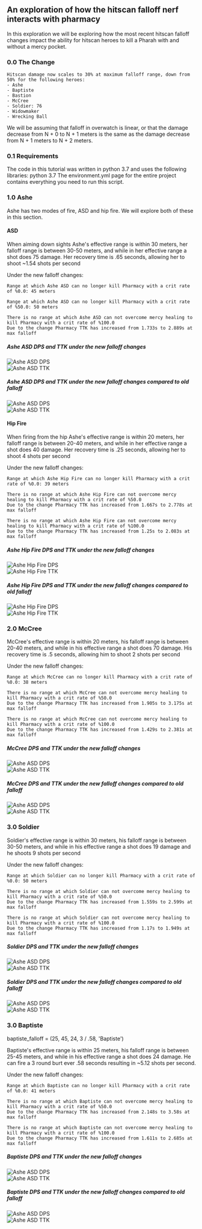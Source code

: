 ## An exploration of how the hitscan falloff nerf interacts with pharmacy
In this exploration we will be exploring how the most recent hitscan falloff changes
impact the ability for hitscan heroes to kill a Pharah with and without a mercy pocket.

### 0.0 The Change

```
Hitscan damage now scales to 30% at maximum falloff range, down from 50% for the following heroes:
- Ashe
- Baptiste
- Bastion
- McCree
- Soldier: 76
- Widowmaker
- Wrecking Ball
```
We will be assuming that falloff in overwatch is linear, or that the damage decrease from N + 0 to N + 1 meters is the 
same as the damage decrease from N + 1 meters to N + 2 meters.


### 0.1 Requirements
The code in this tutorial was written in python 3.7 and uses the following libraries:
python 3.7
The environment.yml page for the entire project contains everything you need to run this script.


### 1.0 Ashe
Ashe has two modes of fire, ASD and hip fire. We will explore both of these in this section.
#### ASD
When aiming down sights Ashe's effective range is within 30 meters, her falloff range is between 30-50 meters, and while in her
effective range a shot does 75 damage. Her recovery time is .65 seconds, allowing her to shoot ~1.54 shots per second 

Under the new falloff changes:
```
Range at which Ashe ASD can no longer kill Pharmacy with a crit rate of %0.0: 45 meters

Range at which Ashe ASD can no longer kill Pharmacy with a crit rate of %50.0: 50 meters

There is no range at which Ashe ASD can not overcome mercy healing to kill Pharmacy with a crit rate of %100.0
Due to the change Pharmacy TTK has increased from 1.733s to 2.889s at max falloff
```
##### Ashe ASD DPS and TTK under the new falloff changes  
![Ashe ASD DPS](./results/Ashe_ASD.png)  
![Ashe ASD TTK](./results/Ashe_ASD_ttk.png)  

##### Ashe ASD DPS and TTK under the new falloff changes compared to old falloff  
![Ashe ASD DPS](./results/Ashe_ASD_compare.png)  
![Ashe ASD TTK](./results/Ashe_ASD_compare_ttk.png)

#### Hip Fire
When firing from the hip Ashe's effective range is within 20 meters, her falloff range is between 20-40 meters, and while in her
effective range a shot does 40 damage. Her recovery time is .25 seconds, allowing her to shoot 4 shots per second 

Under the new falloff changes:
```
Range at which Ashe Hip Fire can no longer kill Pharmacy with a crit rate of %0.0: 39 meters

There is no range at which Ashe Hip Fire can not overcome mercy healing to kill Pharmacy with a crit rate of %50.0
Due to the change Pharmacy TTK has increased from 1.667s to 2.778s at max falloff

There is no range at which Ashe Hip Fire can not overcome mercy healing to kill Pharmacy with a crit rate of %100.0
Due to the change Pharmacy TTK has increased from 1.25s to 2.083s at max falloff
```
##### Ashe Hip Fire DPS and TTK under the new falloff changes  
![Ashe Hip Fire DPS](./results/Ashe_Hip_Fire.png)  
![Ashe Hip Fire TTK](./results/Ashe_Hip_Fire_ttk.png)  

##### Ashe Hip Fire DPS and TTK under the new falloff changes compared to old falloff  
![Ashe Hip Fire DPS](./results/Ashe_Hip_Fire_compare.png)  
![Ashe Hip Fire TTK](./results/Ashe_Hip_Fire_compare_ttk.png)  

### 2.0 McCree
McCree's effective range is within 20 meters, his falloff range is between 20-40 meters, and while in his
effective range a shot does 70 damage. His recovery time is .5 seconds, allowing him to shoot 2 shots per second 

Under the new falloff changes:
```
Range at which McCree can no longer kill Pharmacy with a crit rate of %0.0: 38 meters

There is no range at which McCree can not overcome mercy healing to kill Pharmacy with a crit rate of %50.0
Due to the change Pharmacy TTK has increased from 1.905s to 3.175s at max falloff

There is no range at which McCree can not overcome mercy healing to kill Pharmacy with a crit rate of %100.0
Due to the change Pharmacy TTK has increased from 1.429s to 2.381s at max falloff
```
##### McCree DPS and TTK under the new falloff changes  
![Ashe ASD DPS](./results/McCree.png)  
![Ashe ASD TTK](./results/McCree_ttk.png)  

##### McCree DPS and TTK under the new falloff changes compared to old falloff  
![Ashe ASD DPS](./results/McCree_compare.png)  
![Ashe ASD TTK](./results/McCree_compare_ttk.png)

### 3.0 Soldier
Soldier's effective range is within 30 meters, his falloff range is between 30-50 meters, and while in his
effective range a shot does 19 damage and he shoots 9 shots per second

Under the new falloff changes:
```
Range at which Soldier can no longer kill Pharmacy with a crit rate of %0.0: 50 meters

There is no range at which Soldier can not overcome mercy healing to kill Pharmacy with a crit rate of %50.0
Due to the change Pharmacy TTK has increased from 1.559s to 2.599s at max falloff

There is no range at which Soldier can not overcome mercy healing to kill Pharmacy with a crit rate of %100.0
Due to the change Pharmacy TTK has increased from 1.17s to 1.949s at max falloff
```
##### Soldier DPS and TTK under the new falloff changes  
![Ashe ASD DPS](./results/Soldier.png)  
![Ashe ASD TTK](./results/Soldier_ttk.png)  

##### Soldier DPS and TTK under the new falloff changes compared to old falloff  
![Ashe ASD DPS](./results/Soldier_compare.png)  
![Ashe ASD TTK](./results/Soldier_compare_ttk.png)

### 3.0 Baptiste
baptiste_falloff = (25, 45, 24, 3 / .58, 'Baptiste')

Baptiste's effective range is within 25 meters, his falloff range is between 25-45 meters, and while in his
effective range a shot does 24 damage. He can fire a 3 round burt ever .58 seconds resulting in ~5.12 shots per second.

Under the new falloff changes:
```
Range at which Baptiste can no longer kill Pharmacy with a crit rate of %0.0: 41 meters

There is no range at which Baptiste can not overcome mercy healing to kill Pharmacy with a crit rate of %50.0
Due to the change Pharmacy TTK has increased from 2.148s to 3.58s at max falloff

There is no range at which Baptiste can not overcome mercy healing to kill Pharmacy with a crit rate of %100.0
Due to the change Pharmacy TTK has increased from 1.611s to 2.685s at max falloff
```
##### Baptiste DPS and TTK under the new falloff changes  
![Ashe ASD DPS](./results/Baptiste.png)  
![Ashe ASD TTK](./results/Baptiste_ttk.png)  

##### Baptiste DPS and TTK under the new falloff changes compared to old falloff  
![Ashe ASD DPS](./results/Baptiste_compare.png)  
![Ashe ASD TTK](./results/Baptiste_compare_ttk.png)